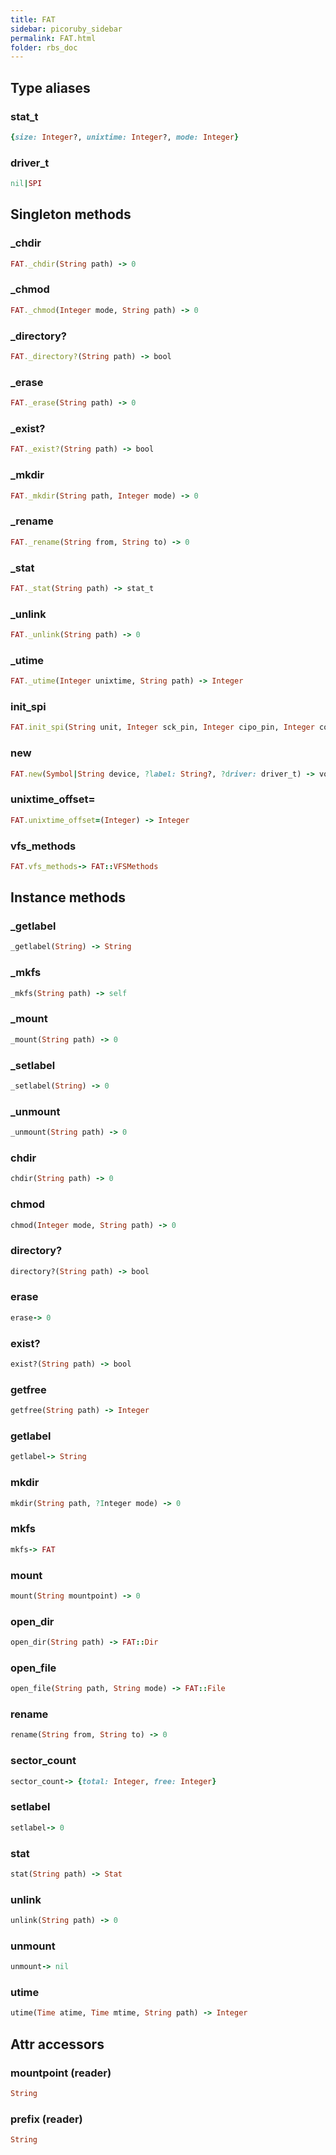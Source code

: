 ```yaml
---
title: FAT
sidebar: picoruby_sidebar
permalink: FAT.html
folder: rbs_doc
---
```

## Type aliases
### stat_t
```ruby
{size: Integer?, unixtime: Integer?, mode: Integer}
```
### driver_t
```ruby
nil|SPI
```
## Singleton methods
### _chdir

```ruby
FAT._chdir(String path) -> 0
```
### _chmod

```ruby
FAT._chmod(Integer mode, String path) -> 0
```
### _directory?

```ruby
FAT._directory?(String path) -> bool
```
### _erase

```ruby
FAT._erase(String path) -> 0
```
### _exist?

```ruby
FAT._exist?(String path) -> bool
```
### _mkdir

```ruby
FAT._mkdir(String path, Integer mode) -> 0
```
### _rename

```ruby
FAT._rename(String from, String to) -> 0
```
### _stat

```ruby
FAT._stat(String path) -> stat_t
```
### _unlink

```ruby
FAT._unlink(String path) -> 0
```
### _utime

```ruby
FAT._utime(Integer unixtime, String path) -> Integer
```
### init_spi

```ruby
FAT.init_spi(String unit, Integer sck_pin, Integer cipo_pin, Integer copi_pin, Integer cs_pin) -> 0
```
### new

```ruby
FAT.new(Symbol|String device, ?label: String?, ?driver: driver_t) -> void
```
### unixtime_offset=

```ruby
FAT.unixtime_offset=(Integer) -> Integer
```
### vfs_methods

```ruby
FAT.vfs_methods-> FAT::VFSMethods
```
## Instance methods
### _getlabel

```ruby
_getlabel(String) -> String
```
### _mkfs

```ruby
_mkfs(String path) -> self
```
### _mount

```ruby
_mount(String path) -> 0
```
### _setlabel

```ruby
_setlabel(String) -> 0
```
### _unmount

```ruby
_unmount(String path) -> 0
```
### chdir

```ruby
chdir(String path) -> 0
```
### chmod

```ruby
chmod(Integer mode, String path) -> 0
```
### directory?

```ruby
directory?(String path) -> bool
```
### erase

```ruby
erase-> 0
```
### exist?

```ruby
exist?(String path) -> bool
```
### getfree

```ruby
getfree(String path) -> Integer
```
### getlabel

```ruby
getlabel-> String
```
### mkdir

```ruby
mkdir(String path, ?Integer mode) -> 0
```
### mkfs

```ruby
mkfs-> FAT
```
### mount

```ruby
mount(String mountpoint) -> 0
```
### open_dir

```ruby
open_dir(String path) -> FAT::Dir
```
### open_file

```ruby
open_file(String path, String mode) -> FAT::File
```
### rename

```ruby
rename(String from, String to) -> 0
```
### sector_count

```ruby
sector_count-> {total: Integer, free: Integer}
```
### setlabel

```ruby
setlabel-> 0
```
### stat

```ruby
stat(String path) -> Stat
```
### unlink

```ruby
unlink(String path) -> 0
```
### unmount

```ruby
unmount-> nil
```
### utime

```ruby
utime(Time atime, Time mtime, String path) -> Integer
```
## Attr accessors
### mountpoint (reader)
```ruby
String
```
### prefix (reader)
```ruby
String
```
